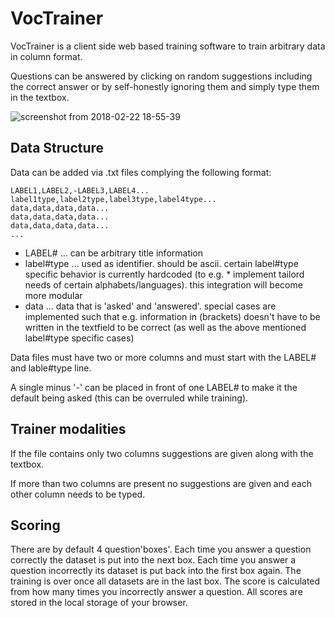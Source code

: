 # VocTrainer

VocTrainer is a client side web based training software to train arbitrary data in column format.

Questions can be answered by clicking on random suggestions including the correct answer or by self-honestly ignoring them and simply type them in the textbox.

![screenshot from 2018-02-22 18-55-39](https://user-images.githubusercontent.com/2730611/36555380-1bb76514-1802-11e8-8a96-2f83ef3defa1.png)

## Data Structure

Data can be added via .txt files complying the following format:

```
LABEL1,LABEL2,-LABEL3,LABEL4...
label1type,label2type,label3type,label4type...
data,data,data,data...
data,data,data,data...
data,data,data,data...
...
```

* LABEL# ... can be arbitrary title information
* label#type ... used as identifier. should be ascii. certain label#type specific behavior is currently hardcoded (to e.g. * implement tailord needs of certain alphabets/languages). this integration will become more modular
* data ... data that is 'asked' and 'answered'. special cases are implemented such that e.g. information in (brackets) doesn't have to be written in the textfield to be correct (as well as the above mentioned label#type specific cases)

Data files must have two or more columns and must start with the LABEL# and lable#type line.

A single minus '-' can be placed in front of one LABEL# to make it the default being asked (this can be overruled while training).

## Trainer modalities

If the file contains only two columns suggestions are given along with the textbox.

If more than two columns are present no suggestions are given and each other column needs to be typed.

## Scoring

There are by default 4 question'boxes'. Each time you answer a question correctly the dataset is put into the next box. Each time you answer a question incorrectly its dataset is put back into the first box again. The training is over once all datasets are in the last box.
The score is calculated from how many times you incorrectly answer a question.
All scores are stored in the local storage of your browser.
